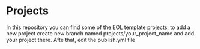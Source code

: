 # Projects
In this repository you can find some of the EOL template projects, to add a new project create new branch named projects/your_project_name and add your project there.
Afte that, edit the publish.yml file